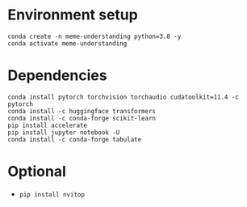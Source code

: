 # Environment setup
```
conda create -n meme-understanding python=3.8 -y
conda activate meme-understanding
```

# Dependencies
```
conda install pytorch torchvision torchaudio cudatoolkit=11.4 -c pytorch
conda install -c huggingface transformers
conda install -c conda-forge scikit-learn
pip install accelerate
pip install jupyter notebook -U
conda install -c conda-forge tabulate
```
# Optional
* `pip install nvitop`